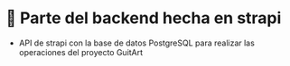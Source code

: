 # 🚀 Parte del backend hecha en strapi
- API de strapi con la base de datos PostgreSQL para realizar las operaciones del proyecto GuitArt

